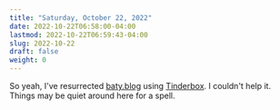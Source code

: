 ```yaml
---
title: "Saturday, October 22, 2022"
date: 2022-10-22T06:58:00-04:00
lastmod: 2022-10-22T06:59:43-04:00
slug: 2022-10-22
draft: false
weight: 0
---
```


So yeah, I've resurrected [baty.blog](https://baty.blog) using [Tinderbox](https://eastgate.com/Tinderbox). I couldn't help it. Things may be quiet around here for a spell.


[//]: # "Exported with love from a post written in Org mode"
[//]: # "- https://github.com/kaushalmodi/ox-hugo"

